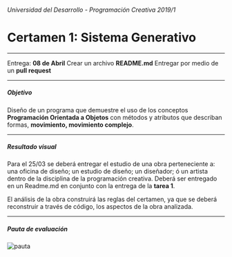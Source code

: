 ###### Universidad del Desarrollo - Programación Creativa 2019/1

# Certamen 1: Sistema Generativo

------

Entrega: **08 de Abril**
Crear un archivo **README.md** 
Entregar por medio de un **pull request**

------

##### Objetivo

Diseño de un programa que demuestre el uso de los conceptos **Programación Orientada a Objetos** con métodos y atributos que describan formas, **movimiento, movimiento complejo**. 

------

##### Resultado visual

Para el 25/03 se deberá entregar el estudio de una obra perteneciente a: una oficina de diseño; un estudio de diseño; un diseñador; ó un artista dentro de la disciplina de la programación creativa. Deberá ser entregado en un Readme.md en conjunto con la entrega de la **tarea 1**.

El análisis de la obra construirá las reglas del certamen, ya que se deberá reconstruir a través de código, los aspectos de la obra analizada.

------

##### Pauta de evaluación

![pauta](https://cl.ly/9afdd51a5e4d/Image%202019-04-03%20at%2010.28.49%20PM.png)

